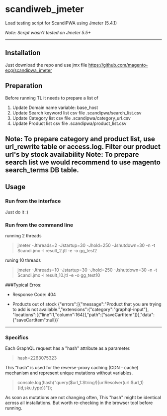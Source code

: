 # scandiweb_jmeter
Load testing script for ScandiPWA using Jmeter (5.4.1)

_Note: Script wasn't tested on Jmeter 5.5+_


---

## Installation
Just download the repo and use jmx file
https://github.com/magento-ecg/scandipwa_jmeter

## Preparation
Before running TL it needs to prepare a list of 
1. Update Domain name variable: base_host
2. Update Search keyword list csv file .scandipwa/search_list.csv
3. Update Category list csv file .scandipwa/category_url.csv
4. Update Product list csv file .scandipwa/product_list.csv

Note: To prepare category and product list, use url_rewrite table or access.log. Filter our product url's by stock availability
Note: To prepare search list we would recommend to use magento search_terms DB table. 
---
## Usage
### Run from the interface
Just do it :)

### Run from the command line

running 2 threads 
>jmeter -Jthreads=2 -Jstartup=30 -Jhold=250 -Jshutdown=30 -n -t Scandi.jmx -l result_2.jtl -e -o gg_test2
 
runing 10 threads
>jmeter -Jthreads=10 -Jstartup=30 -Jhold=250 -Jshutdown=30 -n -t Scandi.jmx -l result_10.jtl -e -o gg_test10

###Typical Erros:

- Response Code: 404

- Products out of stock
{"errors":[{"message":"Product that you are trying to add is not available.","extensions":{"category":"graphql-input"},
"locations":[{"line":1,"column":164}],"path":["saveCartItem"]}],"data":{"saveCartItem":null}}`


---

### Specifics
Each GraphQL request has a "hash" attribute as a parameter.
>hash=2263075323

This "hash" is used for the reverse-proxy caching (CDN - cache) mechanism and represent unique mutations without variables.
> console.log(hash("query($url_1:String!){urlResolver(url:$url_1){id,sku,type}}"));

As soon as mutations are not changing often, This "hash" might be identical across all installations.
But worth re-checking in the browser tool before running.
